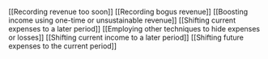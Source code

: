 [[Recording revenue too soon]]
[[Recording bogus revenue]]
[[Boosting income using one-time or unsustainable revenue]]
[[Shifting current expenses to a later period]]
[[Employing other techniques to hide expenses or losses]]
[[Shifting current income to a later period]]
[[Shifting future expenses to the current period]]

